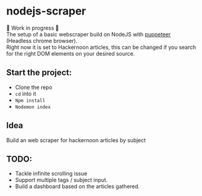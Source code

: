# nodejs-scraper

🚀 Work in progress 🚀  
The setup of a basic webscraper build on NodeJS with [puppeteer](https://github.com/GoogleChrome/puppeteer) (Headless chrome browser).  
Right now it is set to Hackernoon articles, this can be changed if you search for the right DOM elements on your desired source.

## Start the project:
- Clone the repo
- `cd` into it
- ```Npm install```
- ```Nodemon index```

## Idea

Build an web scraper for hackernoon articles by subject

## TODO:

-   Tackle infinite scrolling issue
-   Support multiple tags / subject input.
-   Build a dashboard based on the articles gathered.
